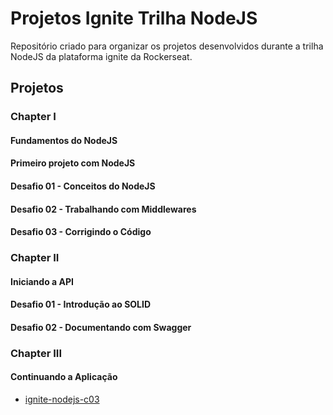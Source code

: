 # Projetos Ignite Trilha NodeJS

Repositório criado para organizar os projetos desenvolvidos durante a trilha NodeJS da plataforma ignite da Rockerseat.

## Projetos

### Chapter I

#### Fundamentos do NodeJS

#### Primeiro projeto com NodeJS

#### Desafio 01 - Conceitos do NodeJS

#### Desafio 02 - Trabalhando com Middlewares

#### Desafio 03 - Corrigindo o Código

### Chapter II

#### Iniciando a API

#### Desafio 01 - Introdução ao SOLID

#### Desafio 02 - Documentando com Swagger

### Chapter III

#### Continuando a Aplicação

- [ignite-nodejs-c03](https://github.com/claudneysessa/ignite-nodejs-c03)

